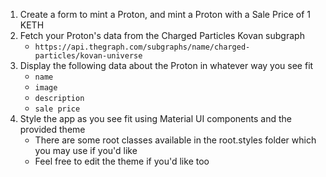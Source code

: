 1. Create a form to mint a Proton, and mint a Proton with a Sale Price of 1 KETH
2. Fetch your Proton's data from the Charged Particles Kovan subgraph
   - `https://api.thegraph.com/subgraphs/name/charged-particles/kovan-universe`
3. Display the following data about the Proton in whatever way you see fit
   - `name`
   - `image`
   - `description`
   - `sale price`
4. Style the app as you see fit using Material UI components and the provided theme
   - There are some root classes available in the root.styles folder which you may use if you'd like
   - Feel free to edit the theme if you'd like too